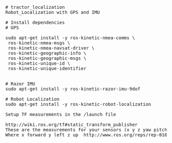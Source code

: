 <pre>

# tractor_localization
Robot_Localization with GPS and IMU

# Install dependencies
# GPS

sudo apt-get install -y ros-kinetic-nmea-comms \
 ros-kinetic-nmea-msgs \
 ros-kinetic-nmea-navsat-driver \
 ros-kinetic-geographic-info \
 ros-kinetic-geographic-msgs \
 ros-kinetic-unique-id \
 ros-kinetic-unique-identifier


# Razor IMU
sudo apt-get install -y ros-kinetic-razor-imu-9dof

# Robot Localization
sudo apt-get install -y ros-kinetic-robot-localization

Setup TF measurements in the /launch file

http://wiki.ros.org/tf#static_transform_publisher 
These are the measurements for your sensors (x y z yaw pitch roll)  
Where x forward y left z up  http://www.ros.org/reps/rep-0103.html
</pre>
